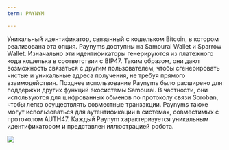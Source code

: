 ```yaml
---
term: PAYNYM

---
```

Уникальный идентификатор, связанный с кошельком Bitcoin, в котором реализована эта опция. Paynyms доступны на Samourai Wallet и Sparrow Wallet. Изначально эти идентификаторы генерируются из платежного кода кошелька в соответствии с BIP47. Таким образом, они дают возможность связаться с другим пользователем, чтобы сгенерировать чистые и уникальные адреса получения, не требуя прямого взаимодействия. Позднее использование Paynyms было расширено для поддержки других функций экосистемы Samourai. В частности, они используются для шифрованных обменов по протоколу связи Soroban, чтобы легко осуществлять совместные транзакции. Paynyms также могут использоваться для аутентификации в системах, совместимых с протоколом AUTH47. Каждый Paynym характеризуется уникальным идентификатором и представлен иллюстрацией робота.

![](../../dictionnaire/assets/37.webp)